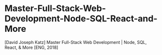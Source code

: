 # Master-Full-Stack-Web-Development-Node-SQL-React-and-More
[David Joseph Katz] Master Full-Stack Web Development | Node, SQL, React, &amp; More [ENG, 2018]
